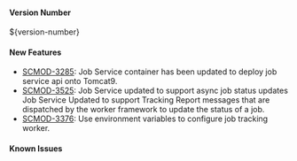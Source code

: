 
#### Version Number
${version-number}

#### New Features
- [SCMOD-3285](https://jira.autonomy.com/browse/SCMOD-3285): Job Service container has been updated to deploy job service api onto Tomcat9.
- [SCMOD-3525](https://jira.autonomy.com/browse/SCMOD-3525): Job Service updated to support async job status updates
  Job Service Updated to support Tracking Report messages that are dispatched by the worker framework to update the status of a job.
- [SCMOD-3376](https://jira.autonomy.com/browse/SCMOD-3376): Use environment variables to configure job tracking worker.

#### Known Issues
